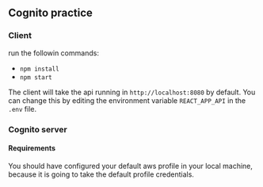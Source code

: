 ## Cognito practice

### Client

run the followin commands:
  * `npm install`
  * `npm start`
  
The client will take the api running in `http://localhost:8080` by default.
You can change this by editing the environment variable `REACT_APP_API` in the `.env` file.

### Cognito server
#### Requirements
You should have configured your default aws profile in your local machine, because it is going to take the default profile credentials.

